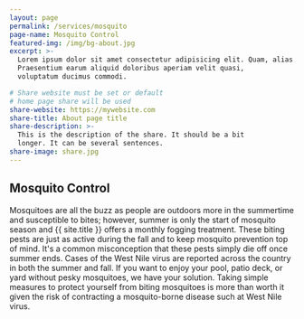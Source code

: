 ```yaml
---
layout: page
permalink: /services/mosquito
page-name: Mosquito Control
featured-img: /img/bg-about.jpg
excerpt: >-
  Lorem ipsum dolor sit amet consectetur adipisicing elit. Quam, alias.
  Praesentium earum aliquid doloribus aperiam velit quasi,
  voluptatum ducimus commodi.

# Share website must be set or default
# home page share will be used
share-website: https://mywebsite.com
share-title: About page title
share-description: >-
  This is the description of the share. It should be a bit
  longer. It can be several sentences.
share-image: share.jpg
---
```


## Mosquito Control

Mosquitoes are all the buzz as people are outdoors more in the summertime and susceptible to bites; however, summer is only the start of mosquito season and {{ site.title }} offers a monthly fogging treatment. These biting pests are just as active during the fall and to keep mosquito prevention top of mind. It's a common misconception that these pests simply die off once summer ends. Cases of the West Nile virus are reported across the country in both the summer and fall. If you want to enjoy your pool, patio deck, or yard without pesky mosquitoes, we have your solution. Taking simple measures to protect yourself from biting mosquitoes is more than worth it given the risk of contracting a mosquito-borne disease such at West Nile virus. 
